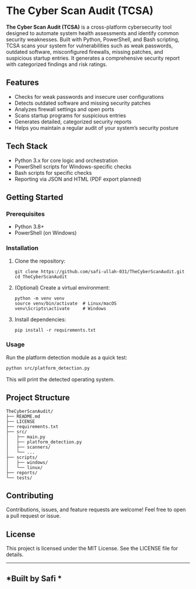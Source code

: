 # The Cyber Scan Audit (TCSA)

**The Cyber Scan Audit (TCSA)** is a cross-platform cybersecurity tool designed to automate system health assessments and identify common security weaknesses. Built with Python, PowerShell, and Bash scripting, TCSA scans your system for vulnerabilities such as weak passwords, outdated software, misconfigured firewalls, missing patches, and suspicious startup entries. It generates a comprehensive security report with categorized findings and risk ratings.

## Features

- Checks for weak passwords and insecure user configurations  
- Detects outdated software and missing security patches  
- Analyzes firewall settings and open ports  
- Scans startup programs for suspicious entries  
- Generates detailed, categorized security reports  
- Helps you maintain a regular audit of your system’s security posture

## Tech Stack

- Python 3.x for core logic and orchestration  
- PowerShell scripts for Windows-specific checks  
- Bash scripts for specific checks  
- Reporting via JSON and HTML (PDF export planned)

## Getting Started

### Prerequisites

- Python 3.8+  
- PowerShell (on Windows)  

### Installation

1. Clone the repository:
   ```
   git clone https://github.com/safi-ullah-031/TheCyberScanAudit.git
   cd TheCyberScanAudit
   ```

2. (Optional) Create a virtual environment:

   ```
   python -m venv venv
   source venv/bin/activate  # Linux/macOS
   venv\Scripts\activate     # Windows
   ```

3. Install dependencies:

   ```
   pip install -r requirements.txt
   ```

### Usage

Run the platform detection module as a quick test:

```bash
python src/platform_detection.py
```

This will print the detected operating system.

## Project Structure

```
TheCyberScanAudit/
├── README.md
├── LICENSE
├── requirements.txt
├── src/
│   ├── main.py
│   ├── platform_detection.py
│   ├── scanners/
│   └── ...
├── scripts/
│   ├── windows/
│   └── linux/
├── reports/
└── tests/
```

## Contributing

Contributions, issues, and feature requests are welcome!
Feel free to open a pull request or issue.

## License

This project is licensed under the MIT License. See the LICENSE file for details.

---

*Built by Safi *
---
